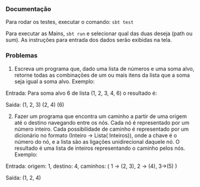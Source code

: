 ### Documentação

Para rodar os testes, executar o comando: `sbt test`

Para executar as Mains, `sbt run` e selecionar qual das duas deseja (path ou sum). As instruções para entrada dos dados
serão exibidas na tela.

### Problemas

1. Escreva um programa que, dado uma lista de números e uma soma alvo, retorne todas as combinações de um ou mais itens da lista que a soma seja igual a soma alvo.
Exemplo:

Entrada: Para soma alvo 6 de lista (1, 2, 3, 4, 6) o resultado é:

Saida: (1, 2, 3)
(2, 4)
(6)


2. Fazer um programa que encontra um caminho a partir de uma origem até o destino navegando entre os nós. Cada nó é representado por um número inteiro. Cada possibilidade de caminho é representado por um dicionário no formato (Inteiro -> Lista( Inteiros)), onde a chave é o número do nó, e a lista são as ligações unidirecional daquele nó. O resultado é uma lista de inteiros representando o caminho pelos nós.
Exemplo:

Entrada: origem: 1, destino: 4, caminhos: ( 1 -> (2, 3), 2 -> (4), 3->(5) )

Saída: (1, 2, 4)
